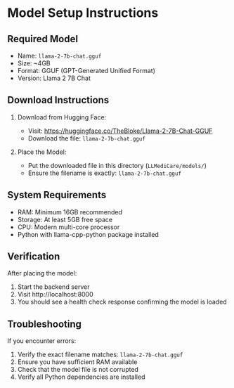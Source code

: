 # Model Setup Instructions

## Required Model
- Name: `llama-2-7b-chat.gguf`
- Size: ~4GB
- Format: GGUF (GPT-Generated Unified Format)
- Version: Llama 2 7B Chat

## Download Instructions

1. Download from Hugging Face:
   - Visit: https://huggingface.co/TheBloke/Llama-2-7B-Chat-GGUF
   - Download the file: `llama-2-7b-chat.gguf`

2. Place the Model:
   - Put the downloaded file in this directory (`LLMediCare/models/`)
   - Ensure the filename is exactly: `llama-2-7b-chat.gguf`

## System Requirements
- RAM: Minimum 16GB recommended
- Storage: At least 5GB free space
- CPU: Modern multi-core processor
- Python with llama-cpp-python package installed

## Verification
After placing the model:
1. Start the backend server
2. Visit http://localhost:8000
3. You should see a health check response confirming the model is loaded

## Troubleshooting
If you encounter errors:
1. Verify the exact filename matches: `llama-2-7b-chat.gguf`
2. Ensure you have sufficient RAM available
3. Check that the model file is not corrupted
4. Verify all Python dependencies are installed
